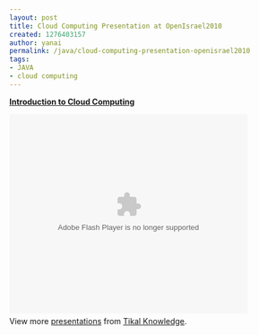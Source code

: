 ```yaml
---
layout: post
title: Cloud Computing Presentation at OpenIsrael2010
created: 1276403157
author: yanai
permalink: /java/cloud-computing-presentation-openisrael2010
tags:
- JAVA
- cloud computing
---
```

<div style="width:425px" id="__ss_4483943"><strong style="display:block;margin:12px 0 4px"><a href="http://www.slideshare.net/tikalknowledge/cloud-intro" title="Introduction to Cloud Computing">Introduction to Cloud Computing</a></strong></p>
<object id="__sse4483943" width="425" height="355"><param name="movie" value="http://static.slidesharecdn.com/swf/ssplayer2.swf?doc=cloud-intro-100612133927-phpapp01&rel=0&stripped_title=cloud-intro" /><param name="allowFullScreen" value="true"/><param name="allowScriptAccess" value="always"/><embed name="__sse4483943" src="http://static.slidesharecdn.com/swf/ssplayer2.swf?doc=cloud-intro-100612133927-phpapp01&rel=0&stripped_title=cloud-intro" type="application/x-shockwave-flash" allowscriptaccess="always" allowfullscreen="true" width="425" height="355"></embed></object><div style="padding:5px 0 12px">View more <a href="http://www.slideshare.net/">presentations</a> from <a href="http://www.slideshare.net/tikalknowledge">Tikal Knowledge</a>.</div>
</div>
